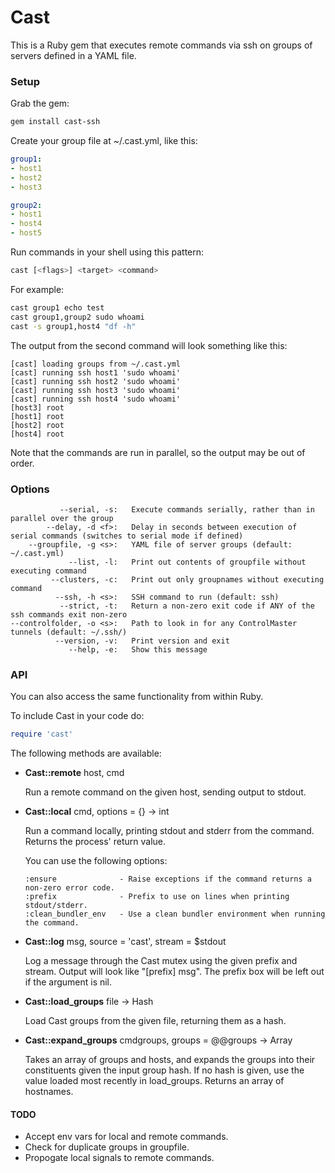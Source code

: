 # Cast

This is a Ruby gem that executes remote commands via ssh on groups of servers defined in a YAML file.

### Setup

Grab the gem:

```bash
gem install cast-ssh
```

Create your group file at ~/.cast.yml, like this:

```yaml
group1:
- host1
- host2
- host3

group2:
- host1
- host4
- host5
```

Run commands in your shell using this pattern:
```bash
cast [<flags>] <target> <command>
```

For example:
```bash
cast group1 echo test
cast group1,group2 sudo whoami
cast -s group1,host4 "df -h"
```

The output from the second command will look something like this:

```
[cast] loading groups from ~/.cast.yml
[cast] running ssh host1 'sudo whoami'
[cast] running ssh host2 'sudo whoami'
[cast] running ssh host3 'sudo whoami'
[cast] running ssh host4 'sudo whoami'
[host3] root
[host1] root
[host2] root
[host4] root
```

Note that the commands are run in parallel, so the output may be out of order.

### Options

               --serial, -s:   Execute commands serially, rather than in parallel over the group
            --delay, -d <f>:   Delay in seconds between execution of serial commands (switches to serial mode if defined)
        --groupfile, -g <s>:   YAML file of server groups (default: ~/.cast.yml)
                 --list, -l:   Print out contents of groupfile without executing command
             --clusters, -c:   Print out only groupnames without executing command
              --ssh, -h <s>:   SSH command to run (default: ssh)
               --strict, -t:   Return a non-zero exit code if ANY of the ssh commands exit non-zero
    --controlfolder, -o <s>:   Path to look in for any ControlMaster tunnels (default: ~/.ssh/)
              --version, -v:   Print version and exit
                 --help, -e:   Show this message


### API

You can also access the same functionality from within Ruby.

To include Cast in your code do:
```ruby
require 'cast'
```

The following methods are available:

* __Cast::remote__ host, cmd

  Run a remote command on the given host, sending output to stdout.

* __Cast::local__ cmd, options = {} -> int

  Run a command locally, printing stdout and stderr from the command. Returns the process' return value.

  You can use the following options:
  ```
  :ensure              - Raise exceptions if the command returns a non-zero error code.
  :prefix              - Prefix to use on lines when printing stdout/stderr.
  :clean_bundler_env   - Use a clean bundler environment when running the command.
  ```

* __Cast::log__ msg, source = 'cast', stream = $stdout

  Log a message through the Cast mutex using the given prefix and stream. Output will look like "[prefix] msg". The prefix box will be left out if the argument is nil.

* __Cast::load_groups__ file -> Hash

  Load Cast groups from the given file, returning them as a hash.

* __Cast::expand_groups__ cmdgroups, groups = @@groups -> Array

  Takes an array of groups and hosts, and expands the groups into their constituents given the input group hash. If no hash is given, use the value loaded most recently in load_groups. Returns an array of hostnames.

#### TODO

* Accept env vars for local and remote commands.
* Check for duplicate groups in groupfile.
* Propogate local signals to remote commands.

